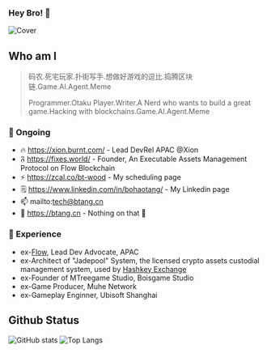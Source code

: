 ### Hey Bro! 👋

![Cover](https://i.imgur.com/QmSAm6Kh.png)

## Who am I

> 码农.死宅玩家.扑街写手.想做好游戏的逗比.捣腾区块链.Game.AI.Agent.Meme
> 
> Programmer.Otaku Player.Writer.A Nerd who wants to build a great game.Hacking with blockchains.Game.AI.Agent.Meme
> 

### 🚗 Ongoing

- 🔥 <https://xion.burnt.com/> - Lead DevRel APAC @Xion
- 𝔉 <https://fixes.world/> - Founder, An Executable Assets Management Protocol on Flow Blockchain
- ⚡ <https://zcal.co/bt-wood> - My scheduling page
- 🗒️ <https://www.linkedin.com/in/bohaotang/> - My Linkedin page
- 📫 mailto:tech@btang.cn
- 🌱 <https://btang.cn> - Nothing on that 🚧

### 👯 Experience

- ex-[Flow](https://www.flow.com/), Lead Dev Advocate, APAC
- ex-Architect of "Jadepool" System, the licensed crypto assets custodial management system, used by [Hashkey Exchange](https://global.hashkey.com/)
- ex-Founder of MTreegame Studio, Boisgame Studio
- ex-Game Producer, Muhe Network
- ex-Gameplay Enginner, Ubisoft Shanghai

## Github Status

![GitHub stats](https://github-readme-stats.vercel.app/api?username=btspoony&theme=onedark&card_width=500&show_icons=true)
![Top Langs](https://github-readme-stats.vercel.app/api/top-langs/?username=btspoony&layout=compact&langs_count=8&hide=php&theme=onedark)

<!-- WALLET-LINKING-BEGIN
{
  "lastUpdated": "2025-05-31T04:05:37.800Z",
  "wallets": [
    {
      "chain": "ethereum",
      "address": "0x00fd4B0a721909c67FCbfbD7Ea063F9693386bBA"
    },
    {
      "chain": "solana",
      "address": "D2gG71w9rNF2tr5DPPdeExCpHD5RTnGt5CDyNYMy5HSQ"
    }
  ]
}
WALLET-LINKING-END -->

<!--

Archived Titles:
- 😄 https://sandbox.game/ - Ambassador in China
  - Play, Create, Own, and Govern a virtual world made by players
  - Welcome to Voxel Metaverse!

Archived Projects:
- 🌱 https://sandao.cc/ - Founder & Core Contributor, A DAO for Creative Community of Multi-Metaverse.
- ⚡ http://mintcraft.org - Developer
  - A uniform multi-platform NFT gateway with runtime plugins of main stream game engines(Unreal and Unity).
  - Win the 'Most popular with Developers' Award of Polkadot 2021 Summber Hackathon.[Chainnews](https://www.chainnews.com/articles/735669402216.htm)

<div>
  <img src="https://stats.quine.sh/btspoony/topics-over-time?theme=dark" width="49%" alt="btspoony\'s GitHub | Topics Over Time" />
  <img src="https://stats.quine.sh/btspoony/languages-over-time?theme=dark" width="49%" alt="btspoony\'s GitHub | Languages Over Time" style="float: left;" />
</div>

-->

